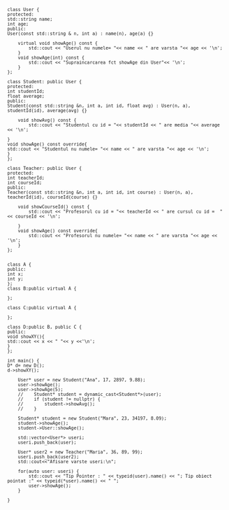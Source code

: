 <code>

    class User {
    protected:
    std::string name;
    int age;
    public:
    User(const std::string & n, int a) : name(n), age(a) {}
    
        virtual void showAge() const {
            std::cout << "Userul nu numele= "<< name << " are varsta "<< age << '\n';
        }
        void showAge(int) const {
            std::cout << "Supraincarcarea fct showAge din User"<< '\n';
        }
    };
    
    class Student: public User {
    protected:
    int studentId;
    float average;
    public:
    Student(const std::string &n, int a, int id, float avg) : User(n, a), studentId(id), average(avg) {}
    
        void showAvg() const {
            std::cout << "Studentul cu id = "<< studentId << " are media "<< average << '\n';
    
    }
    void showAge() const override{
    std::cout << "Studentul nu numele= "<< name << " are varsta "<< age << '\n';
    }
    };
    
    class Teacher: public User {
    protected:
    int teacherId;
    int courseId;
    public:
    Teacher(const std::string &n, int a, int id, int course) : User(n, a), teacherId(id), courseId(course) {}
    
        void showCourseId() const {
            std::cout << "Profesorul cu id = "<< teacherId << " are cursul cu id =  "<< courseId << '\n';
    
        }
        void showAge() const override{
            std::cout << "Profesorul nu numele= "<< name << " are varsta "<< age << '\n';
        }
    };
    
    
    class A {
    public:
    int x;
    int y;
    };
    class B:public virtual A {
    
    };
    
    class C:public virtual A {
    
    };
    
    class D:public B, public C {
    public:
    void showXY(){
    std::cout << x << " "<< y <<'\n';
    }
    };
    
    int main() {
    D* d= new D();
    d->showXY();
    
        User* user = new Student("Ana", 17, 2897, 9.88);
        user->showAge();
        user->showAge(5);
        //    Student* student = dynamic_cast<Student*>(user);
        //    if (student != nullptr) {
        //        student->showAvg();
        //    }
    
        Student* student = new Student("Mara", 23, 34197, 8.09);
        student->showAge();
        student->User::showAge();
    
        std::vector<User*> useri;
        useri.push_back(user);
    
        User* user2 = new Teacher("Maria", 36, 89, 99);
        useri.push_back(user2);
        std::cout<<"Afisare varste useri:\n";
    
        for(auto user: useri) {
            std::cout << "Tip Pointer : " << typeid(user).name() << "; Tip obiect pointat :" << typeid(*user).name() << " ";
            user->showAge();
        }
    
    }


</code>